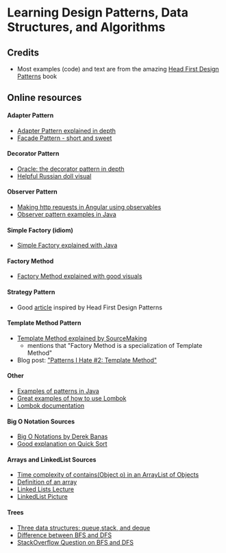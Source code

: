 # Learning Design Patterns, Data Structures, and Algorithms

## Credits
- Most examples (code) and text are from the amazing [Head First Design Patterns](https://www.amazon.ca/Head-First-Design-Patterns-Brain-Friendly/dp/0596007124) book

## Online resources

#### Adapter Pattern
- [Adapter Pattern explained in depth](https://stackify.com/design-patterns-explained-adapter-pattern-with-code-examples/)
- [Facade Pattern - short and sweet](https://sourcemaking.com/design_patterns/facade)

#### Decorator Pattern
- [Oracle: the decorator pattern in depth](https://blogs.oracle.com/javamagazine/the-decorator-pattern-in-depth)
- [Helpful Russian doll visual](https://refactoring.guru/design-patterns/decorator)

#### Observer Pattern
- [Making http requests in Angular using observables](https://vegibit.com/how-to-make-http-requests-in-angular-using-observables/)
- [Observer pattern examples in Java](https://www.baeldung.com/java-observer-pattern) 

#### Simple Factory (idiom)
- [Simple Factory explained with Java](https://medium.com/nestedif/java-simple-factory-pattern-9c2538dd0265)

#### Factory Method
- [Factory Method explained with good visuals](https://refactoring.guru/design-patterns/factory-method)

#### Strategy Pattern
- Good [article](https://www.freecodecamp.org/news/the-strategy-pattern-explained-using-java-bc30542204e0/) inspired by Head First Design Patterns

#### Template Method Pattern
- [Template Method explained by SourceMaking](https://sourcemaking.com/design_patterns/template_method)
    - mentions that "Factory Method is a specialization of Template Method"
- Blog post: ["Patterns I Hate #2: Template Method"](https://puredanger.github.io/tech.puredanger.com/2007/07/03/pattern-hate-template/)
 
#### Other
- [Examples of patterns in Java](https://stackoverflow.com/questions/1673841/examples-of-gof-design-patterns-in-javas-core-libraries/2707195#2707195)
- [Great examples of how to use Lombok](https://bytes.grubhub.com/lombok-makes-java-cool-again-171102bdcc52)
- [Lombok documentation](https://projectlombok.org/)

#### Big O Notation Sources
- [Big O Notations by Derek Banas](https://www.youtube.com/watch?v=V6mKVRU1evU)
- [Good explanation on Quick Sort](https://towardsdatascience.com/basic-algorithms-quicksort-b549ea9ef27)

#### Arrays and LinkedList Sources
- [Time complexity of contains(Object o) in an ArrayList of Objects](https://stackoverflow.com/questions/5771740/time-complexity-of-containsobject-o-in-an-arraylist-of-objects)
- [Definition of an array](https://docs.oracle.com/javase/tutorial/java/nutsandbolts/arrays.html)
- [Linked Lists Lecture](https://www.andrew.cmu.edu/course/15-121/lectures/Linked%20Lists/linked%20lists.html)
- [LinkedList Picture](https://medium.com/@mckenziefiege/arrays-linked-lists-and-big-o-notation-486727b6259b)

#### Trees
- [Three data structures: queue,stack, and deque](https://www.cs.cornell.edu/courses/JavaAndDS/files/queueStack.pdf)
- [Difference between BFS and DFS](https://www.tutorialspoint.com/difference-between-bfs-and-dfs)
- [StackOverflow Question on BFS and DFS](https://stackoverflow.com/questions/3332947/when-is-it-practical-to-use-depth-first-search-dfs-vs-breadth-first-search-bf)
